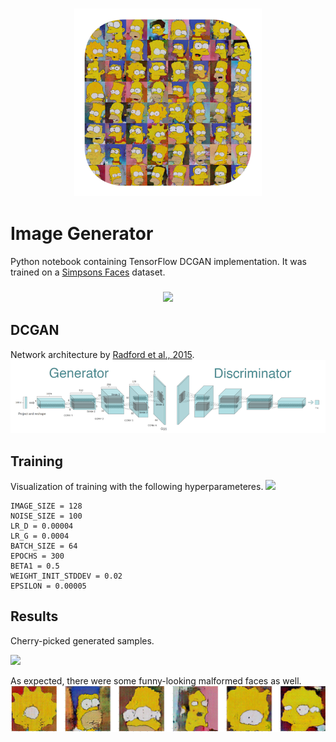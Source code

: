 <h3 align="center">
  <img src="assets/image_generator_icon_web.png" width="300">
</h3>

# Image Generator

Python notebook containing TensorFlow DCGAN implementation. It was trained on a [Simpsons Faces](https://www.kaggle.com/kostastokis/simpsons-faces) dataset.

<h3 align="center">
  <img src="assets/homer.gif">
</h3>

## DCGAN
Network architecture by [Radford et al., 2015](https://arxiv.org/abs/1511.06434).
<img src="assets/model.png">

## Training
Visualization of training with the following hyperparameteres.
<img src="assets/epochs.gif">

	IMAGE_SIZE = 128
	NOISE_SIZE = 100
	LR_D = 0.00004
	LR_G = 0.0004
	BATCH_SIZE = 64
	EPOCHS = 300
	BETA1 = 0.5
	WEIGHT_INIT_STDDEV = 0.02
	EPSILON = 0.00005


## Results

Cherry-picked generated samples.

<img src="assets/final_grid.png">


As expected, there were some funny-looking malformed faces as well.
<img src="assets/misc.png">